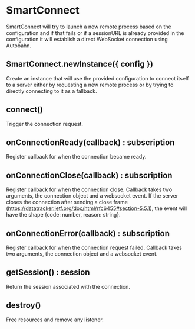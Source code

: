# SmartConnect

SmartConnect will try to launch a new remote process
based on the configuration and if that fails or if
a sessionURL is already provided in the configuration
it will establish a direct WebSocket connection using
Autobahn.

## SmartConnect.newInstance({ config })

Create an instance that will use the provided configuration to
connect itself to a server either by requesting a new remote
process or by trying to directly connecting to it as a fallback.

## connect()

Trigger the connection request.

## onConnectionReady(callback) : subscription

Register callback for when the connection became ready.

## onConnectionClose(callback) : subscription

Register callback for when the connection close.  Callback takes
two arguments, the connection object and a websocket event.
If the server closes the connection after sending a close frame
(https://datatracker.ietf.org/doc/html/rfc6455#section-5.5.1), the event
will have the shape {code: number, reason: string}.

## onConnectionError(callback) : subscription

Register callback for when the connection request failed.
Callback takes two arguments, the connection object and a websocket event.

## getSession() : session

Return the session associated with the connection.

## destroy()

Free resources and remove any listener.
